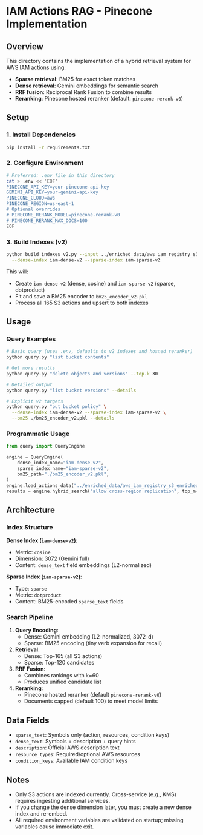 # IAM Actions RAG - Pinecone Implementation

## Overview

This directory contains the implementation of a hybrid retrieval system for AWS IAM actions using:
- **Sparse retrieval**: BM25 for exact token matches
- **Dense retrieval**: Gemini embeddings for semantic search
- **RRF fusion**: Reciprocal Rank Fusion to combine results
- **Reranking**: Pinecone hosted reranker (default: `pinecone-rerank-v0`)

## Setup

### 1. Install Dependencies

```bash
pip install -r requirements.txt
```

### 2. Configure Environment

```bash
# Preferred: .env file in this directory
cat > .env << 'EOF'
PINECONE_API_KEY=your-pinecone-api-key
GEMINI_API_KEY=your-gemini-api-key
PINECONE_CLOUD=aws
PINECONE_REGION=us-east-1
# Optional overrides
# PINECONE_RERANK_MODEL=pinecone-rerank-v0
# PINECONE_RERANK_MAX_DOCS=100
EOF
```

### 3. Build Indexes (v2)

```bash
python build_indexes_v2.py --input ../enriched_data/aws_iam_registry_s3_enriched_extras.json \
  --dense-index iam-dense-v2 --sparse-index iam-sparse-v2
```

This will:
- Create `iam-dense-v2` (dense, cosine) and `iam-sparse-v2` (sparse, dotproduct)
- Fit and save a BM25 encoder to `bm25_encoder_v2.pkl`
- Process all 165 S3 actions and upsert to both indexes

## Usage

### Query Examples

```bash
# Basic query (uses .env, defaults to v2 indexes and hosted reranker)
python query.py "list bucket contents"

# Get more results
python query.py "delete objects and versions" --top-k 30

# Detailed output
python query.py "list bucket versions" --details

# Explicit v2 targets
python query.py "put bucket policy" \
  --dense-index iam-dense-v2 --sparse-index iam-sparse-v2 \
  --bm25 ./bm25_encoder_v2.pkl --details
```

### Programmatic Usage

```python
from query import QueryEngine

engine = QueryEngine(
    dense_index_name="iam-dense-v2",
    sparse_index_name="iam-sparse-v2",
    bm25_path="./bm25_encoder_v2.pkl",
)
engine.load_actions_data("../enriched_data/aws_iam_registry_s3_enriched_extras.json")
results = engine.hybrid_search("allow cross-region replication", top_m=15)
```

## Architecture

### Index Structure

**Dense Index (`iam-dense-v2`)**:
- Metric: `cosine`
- Dimension: 3072 (Gemini full)
- Content: `dense_text` field embeddings (L2-normalized)

**Sparse Index (`iam-sparse-v2`)**:
- Type: `sparse`
- Metric: `dotproduct`
- Content: BM25-encoded `sparse_text` fields

### Search Pipeline

1. **Query Encoding**:
   - Dense: Gemini embedding (L2-normalized, 3072-d)
   - Sparse: BM25 encoding (tiny verb expansion for recall)
2. **Retrieval**:
   - Dense: Top-165 (all S3 actions)
   - Sparse: Top-120 candidates
3. **RRF Fusion**:
   - Combines rankings with k=60
   - Produces unified candidate list
4. **Reranking**:
   - Pinecone hosted reranker (default `pinecone-rerank-v0`)
   - Documents capped (default 100) to meet model limits

## Data Fields

- `sparse_text`: Symbols only (action, resources, condition keys)
- `dense_text`: Symbols + description + query hints
- `description`: Official AWS description text
- `resource_types`: Required/optional AWS resources
- `condition_keys`: Available IAM condition keys

## Notes

- Only S3 actions are indexed currently. Cross-service (e.g., KMS) requires ingesting additional services.
- If you change the dense dimension later, you must create a new dense index and re-embed.
- All required environment variables are validated on startup; missing variables cause immediate exit.
